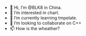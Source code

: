 - 👋 Hi, I’m @BLK8 in China.
- 👀 I’m interested in chart.
- 🌱 I’m currently learning tmpelate.
- 💞️ I’m looking to collaborate on C++
- 📫 How is the wheather?

<!---
BLK8/BLK8 is a ✨ special ✨ repository because its `README.md` (this file) appears on your GitHub profile.
You can click the Preview link to take a look at your changes.
--->
